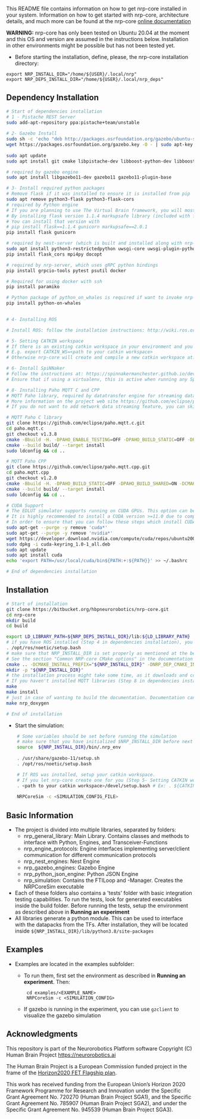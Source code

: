This README file contains information on how to get nrp-core installed in your system. Information on how to get started with nrp-core, architecture details, and much more can be found at the nrp-core [online documentation](https://hbpneurorobotics.bitbucket.io/)

**WARNING:** nrp-core has only been tested on Ubuntu 20.04 at the moment and this OS and version are assumed in the instructions below. Installation in other environments might be possible but has not been tested yet.

 * Before starting the installation, define, please, the nrp-core installation directory:
 
 ```
export NRP_INSTALL_DIR="/home/${USER}/.local/nrp"
export NRP_DEPS_INSTALL_DIR="/home/${USER}/.local/nrp_deps"
 ```

## Dependency Installation

```bash
# Start of dependencies installation
# 1 - Pistache REST Server
sudo add-apt-repository ppa:pistache+team/unstable
    
# 2- Gazebo Install
sudo sh -c 'echo "deb http://packages.osrfoundation.org/gazebo/ubuntu-stable `lsb_release -cs` main" > /etc/apt/sources.list.d/gazebo-stable.list'
wget https://packages.osrfoundation.org/gazebo.key -O - | sudo apt-key add -
    
sudo apt update
sudo apt install git cmake libpistache-dev libboost-python-dev libboost-filesystem-dev libboost-numpy-dev libcurl4-openssl-dev nlohmann-json3-dev libzip-dev cython3 python3-numpy libgrpc++-dev protobuf-compiler-grpc libprotobuf-dev doxygen libgsl-dev libopencv-dev python3-opencv python3-pil python3-pip libgmock-dev libclang-dev libomp-dev

# required by gazebo engine
sudo apt install libgazebo11-dev gazebo11 gazebo11-plugin-base

# 3- Install required python packages   
# Remove flask if it was installed to ensure it is installed from pip
sudo apt remove python3-flask python3-flask-cors
# required by Python engine
# If you are planning to use The Virtual Brain framework, you will most likely have to use flask version 1.1.4.
# By installing flask version 1.1.4 markupsafe library (included with flask) has to be downgraded to version 2.0.1 to run properly with gunicorn
# You can install that version with 
# pip install flask==1.1.4 gunicorn markupsafe==2.0.1
pip install flask gunicorn

# required by nest-server (which is built and installed along with nrp-core)
sudo apt install python3-restrictedpython uwsgi-core uwsgi-plugin-python3 
pip install flask_cors mpi4py docopt

# required by nrp-server, which uses gRPC python bindings
pip install grpcio-tools pytest psutil docker

# Required for using docker with ssh
pip install paramiko

# Python package of python_on_whales is required if want to invoke nrp-core remotely with compose (See guides/remote_docker_compose.dox)
pip install python-on-whales

   
# 4- Installing ROS

# Install ROS: follow the installation instructions: http://wiki.ros.org/noetic/Installation/Ubuntu. To enable ros support in nrp on `ros-noetic-ros-base` is required.

# 5- Setting CATKIN workspace 
# If there is an existing catkin workspace in your environment and you would like nrp-core to use it, export the variable CATKIN_WS pointing to it:
# E.g. export CATKIN_WS=<path to your catkin workspace>
# Otherwise nrp-core will create and compile a new catkin workspace at: ${HOME}/catkin_ws

# 6- Install SpiNNaker
# Follow the instructions at: https://spinnakermanchester.github.io/development/gitinstall.html.
# Ensure that if using a virtualenv, this is active when running any SpiNNaker scripts.

# 8- Installing Paho MQTT C and CPP 
# MQTT Paho library, required by datatransfer engine for streaming data over network
# More information on the project web site https://github.com/eclipse/paho.mqtt.cpp
# If you do not want to add network data streaming feature, you can skip this step.

# MQTT Paho C library
git clone https://github.com/eclipse/paho.mqtt.c.git
cd paho.mqtt.c
git checkout v1.3.8
cmake -Bbuild -H. -DPAHO_ENABLE_TESTING=OFF -DPAHO_BUILD_STATIC=OFF -DPAHO_BUILD_SHARED=ON -DPAHO_WITH_SSL=ON -DPAHO_HIGH_PERFORMANCE=ON -DCMAKE_INSTALL_PREFIX="${NRP_DEPS_INSTALL_DIR}"
cmake --build build/ --target install
sudo ldconfig && cd ..

# MQTT Paho CPP
git clone https://github.com/eclipse/paho.mqtt.cpp.git
cd paho.mqtt.cpp
git checkout v1.2.0
cmake -Bbuild -H. -DPAHO_BUILD_STATIC=OFF -DPAHO_BUILD_SHARED=ON -DCMAKE_INSTALL_PREFIX="${NRP_DEPS_INSTALL_DIR}" -DCMAKE_PREFIX_PATH="${NRP_DEPS_INSTALL_DIR}"
cmake --build build/ --target install
sudo ldconfig && cd ..

# CUDA Support
# The EDLUT simulator supports running on CUDA GPUs. This option can be enabled if EDLUT_WITH_CUDA cmake option is set to ON while configuring nrp-core. 
# It is highly recommended to install a CUDA version >=11.0 due to compatibility version with GCC9 (default compiler for Ubuntu 20.04)
# In order to ensure that you can follow these steps which install CUDA 12.0:
sudo apt-get --purge -y remove 'cuda*' 
sudo apt-get --purge -y remove 'nvidia*'
wget https://developer.download.nvidia.com/compute/cuda/repos/ubuntu2004/x86_64/cuda-keyring_1.0-1_all.deb
sudo dpkg -i cuda-keyring_1.0-1_all.deb
sudo apt update
sudo apt install cuda
echo 'export PATH=/usr/local/cuda/bin${PATH:+:${PATH}}' >> ~/.bashrc

# End of dependencies installation
```

## Installation

```bash
# Start of installation
git clone https://bitbucket.org/hbpneurorobotics/nrp-core.git
cd nrp-core
mkdir build
cd build

export LD_LIBRARY_PATH=${NRP_DEPS_INSTALL_DIR}/lib:${LD_LIBRARY_PATH}
# if you have ROS installed (Step 4 in dependencies installation), you need to source its setup.bash file before cmake. If you don't need ROS (and did not install it) skip the next line. 
. /opt/ros/noetic/setup.bash 
# make sure that NRP_INSTALL_DIR is set properly as mentioned at the beginning of tutorial
# See the section "Common NRP-core CMake options" in the documentation for the additional ways to configure the project with CMake
cmake .. -DCMAKE_INSTALL_PREFIX="${NRP_INSTALL_DIR}" -DNRP_DEP_CMAKE_INSTALL_PREFIX="${NRP_DEPS_INSTALL_DIR}"
mkdir -p "${NRP_INSTALL_DIR}"
# the installation process might take some time, as it downloads and compiles Nest as well.
# If you haven't installed MQTT libraries (Step 8 in dependencies installation), add ENABLE_MQTT=OFF definition to cmake (-DENABLE_MQTT=OFF).
make
make install
# just in case of wanting to build the documentation. Documentation can then be found in a new doxygen folder
make nrp_doxygen

# End of installation
```

 * Start the simulation:
```bash
    # Some variables should be set before running the simulation 
    # make sure that you have initialized $NRP_INSTALL_DIR before next command !
    source  ${NRP_INSTALL_DIR}/bin/.nrp_env 
    
    . /usr/share/gazebo-11/setup.sh
    . /opt/ros/noetic/setup.bash

    # If ROS was installed, setup your catkin workspace. 
    # If you let nrp-core create one for you (Step 5- Setting CATKIN workspace in dependencies installation) the path to it will be: ${HOME}/catkin_ws
    . <path to your catkin workspace>/devel/setup.bash # Ex: . ${CATKIN_WS}/devel/setup.bash 
     
    NRPCoreSim -c <SIMULATION_CONFIG_FILE>
```

## Basic Information

 - The project is divided into multiple libraries, separated by folders:
     - nrp_general_library: Main Library. Contains classes and methods to interface with Python, Engines, and Transceiver-Functions
     - nrp_engine_protocols: Engine interfaces implementing server/client communication for different communication protocols
     - nrp_nest_engines: Nest Engine
     - nrp_gazebo_engines: Gazebo Engine
     - nrp_python_json_engine: Python JSON Engine
     - nrp_simulation: Contains the FTILoop and -Manager. Creates the NRPCoreSim executable
 - Each of these folders also contains a 'tests' folder with basic integration testing capabilities. To run the tests, look for generated executables inside the build folder. Before running the tests, setup the environment as described above in **Running an experiment**
 - All libraries generate a python module. This can be used to interface with the datapacks from the TFs. After installation, they will be located inside `${NRP_INSTALL_DIR}/lib/python3.8/site-packages`

## Examples

 - Examples are located in the examples subfolder:
     - To run them, first set the environment as described in **Running an experiment**. Then:

            cd examples/<EXAMPLE_NAME>
            NRPCoreSim -c <SIMULATION_CONFIG>
            
     - If gazebo is running in the experiment, you can use `gzclient` to visualize the gazebo simulation

## Acknowledgments

This repository is part of the Neurorobotics Platform software
Copyright (C) Human Brain Project
https://neurorobotics.ai

The Human Brain Project is a European Commission funded project
in the frame of the [Horizon2020 FET Flagship plan](http://ec.europa.eu/programmes/horizon2020/en/h2020-section/fet-flagships).

This work has received funding from the European Union’s Horizon 2020 Framework Programme for Research and Innovation under the Specific Grant Agreement No. 720270 (Human Brain Project SGA1), and the Specific Grant Agreement No. 785907 (Human Brain Project SGA2), and under the Specific Grant Agreement No. 945539 (Human Brain Project SGA3).
